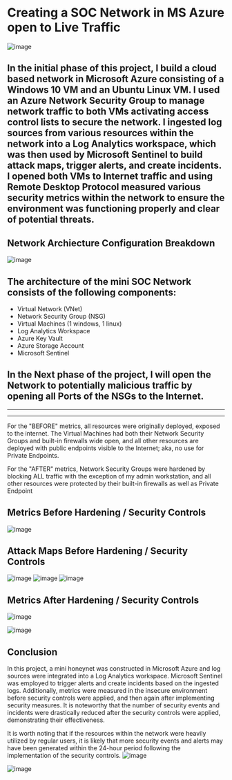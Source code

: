 # Creating a SOC Network in MS Azure open to Live Traffic
![image](https://github.com/user-attachments/assets/6990dc73-690b-449e-aafc-f93847ab41bf)

## In the initial phase of this project, I build a cloud based network in Microsoft Azure consisting of a Windows 10 VM and an Ubuntu Linux VM.  I used an Azure Network Security Group to manage network traffic to both VMs activating access control lists to secure the network.  I ingested log sources from various resources within the network into a Log Analytics workspace, which was then used by Microsoft Sentinel to build attack maps, trigger alerts, and create incidents. I opened both VMs to Internet traffic and using Remote Desktop Protocol measured various security metrics within the network to ensure the environment was functioning properly and clear of potential threats.  
## Network Archiecture Configuration Breakdown 
![image](https://github.com/user-attachments/assets/b33b0b49-bd36-4172-b57d-db13e2a3f098)

## The architecture of the mini SOC Network consists of the following components:

- Virtual Network (VNet)
- Network Security Group (NSG)
- Virtual Machines (1 windows, 1 linux)
- Log Analytics Workspace
- Azure Key Vault
- Azure Storage Account
- Microsoft Sentinel
## In the Next phase of the project, I will open the Network to potentially malicious traffic by opening all Ports of the NSGs to the Internet.
--------------------------------------------------------------------------------------------------------
--------------------------------------------------------------------------------------------------------
For the "BEFORE" metrics, all resources were originally deployed, exposed to the internet. The Virtual Machines had both their Network Security Groups and built-in firewalls wide open, and all other resources are deployed with public endpoints visible to the Internet; aka, no use for Private Endpoints.

For the "AFTER" metrics, Network Security Groups were hardened by blocking ALL traffic with the exception of my admin workstation, and all other resources were protected by their built-in firewalls as well as Private Endpoint

## Metrics Before Hardening / Security Controls

![image](https://github.com/user-attachments/assets/9cd4666c-0f88-484c-9167-186613a2a9ae)

## Attack Maps Before Hardening / Security Controls
![image](https://github.com/user-attachments/assets/ff9363cc-d4ae-425a-97f7-4cd9aa861cc1)
![image](https://github.com/user-attachments/assets/734bc45f-ee56-432d-9533-d661afd17e30)
![image](https://github.com/user-attachments/assets/09ff8c60-71da-44de-b119-c7af63b60313)

## Metrics After Hardening / Security Controls

![image](https://github.com/user-attachments/assets/e85907eb-3bd5-4f75-8dbf-bc6ad326868e)

![image](https://github.com/user-attachments/assets/b2aacb16-ffaa-44ee-b371-8903aa8f4b62)


## Conclusion

In this project, a mini honeynet was constructed in Microsoft Azure and log sources were integrated into a Log Analytics workspace. Microsoft Sentinel was employed to trigger alerts and create incidents based on the ingested logs. Additionally, metrics were measured in the insecure environment before security controls were applied, and then again after implementing security measures. It is noteworthy that the number of security events and incidents were drastically reduced after the security controls were applied, demonstrating their effectiveness.

It is worth noting that if the resources within the network were heavily utilized by regular users, it is likely that more security events and alerts may have been generated within the 24-hour period following the implementation of the security controls.
![image](https://github.com/user-attachments/assets/c47cdf46-f66f-42a8-b583-34ca0ac18816)

![image](https://github.com/user-attachments/assets/c95d0e8b-9a3c-4ba7-9527-80bcd3a56861)



